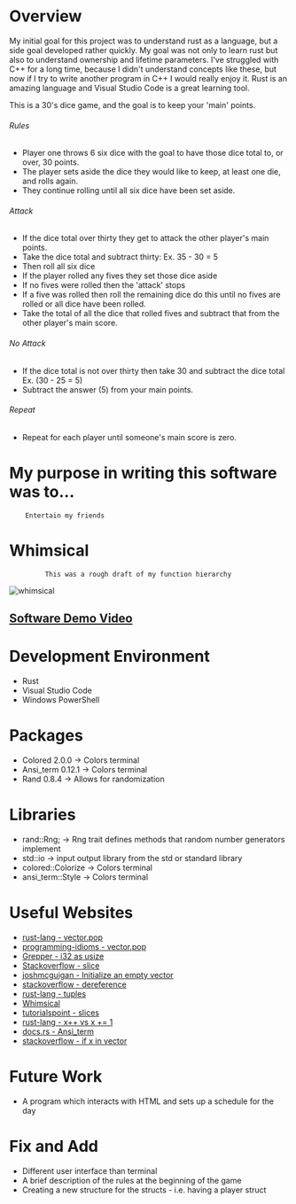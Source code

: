 # Overview

My initial goal for this project was to understand rust as a language, but a side goal developed rather quickly. My goal was not only to learn rust but also to understand ownership and lifetime parameters. I've struggled with C++ for a long time, because I didn't understand concepts like these, but now if I try to write another program in C++ I would really enjoy it. Rust is an amazing language and Visual Studio Code is a great learning tool.

This is a 30's dice game, and the goal is to keep your 'main' points.
###### Rules

* Player one throws 6 six dice with the goal to have those dice total to, or over, 30 points.
* The player sets aside the dice they would like to keep, at least one die, and rolls again.
* They continue rolling until all six dice have been set aside. 
###### Attack

* If the dice total over thirty they get to attack the other player's main points.
* Take the dice total and subtract thirty: Ex. 35 - 30 = 5
* Then roll all six dice
* If the player rolled any fives they set those dice aside
* If no fives were rolled then the 'attack' stops
* If a five was rolled then roll the remaining dice do this until no fives are rolled or all dice have been rolled.
* Take the total of all the dice that rolled fives and subtract that from the other player's main score. 
###### No Attack

* If the dice total is not over thirty then take 30 and subtract the dice total Ex. (30 - 25 = 5)
* Subtract the answer (5) from your main points.
###### Repeat
* Repeat for each player until someone's main score is zero.

# My purpose in writing this software was to...

        Entertain my friends

# Whimsical 
             This was a rough draft of my function hierarchy
![whimsical](https://user-images.githubusercontent.com/77114845/143724111-6c8689f8-7046-48a1-b84e-6bcef7893ea3.PNG)


## [Software Demo Video](http://youtube.link.goes.here)

# Development Environment

* Rust
* Visual Studio Code
* Windows PowerShell

# Packages
* Colored 2.0.0 -> Colors terminal
* Ansi_term 0.12.1 -> Colors terminal
* Rand 0.8.4 -> Allows for randomization

# Libraries 
* rand::Rng; -> Rng trait defines methods that random number generators implement 
* std::io -> input output library from the std or standard library 
* colored::Colorize -> Colors terminal
* ansi_term::Style -> Colors terminal

# Useful Websites

* [rust-lang - vector.pop](https://play.rust-lang.org/?version=stable&mode=debug&edition=2018&gist=4547762e00f785f3abcfdd8b44a5d077)
* [programming-idioms - vector.pop](https://programming-idioms.org/idiom/226/delete-last-element-from-list/4074/rust)
* [Grepper - i32 as usize](https://www.codegrepper.com/code-examples/rust/convert+i32+to+usize+rust)
* [Stackoverflow - slice](https://stackoverflow.com/questions/39785597/how-do-i-get-a-slice-of-a-vect-in-rust)
* [joshmcguigan - Initialize an empty vector](https://www.joshmcguigan.com/blog/array-initialization-rust/)
* [stackoverflow - dereference](https://stackoverflow.com/questions/23920968/why-does-the-binary-operator-not-work-with-two-mut-int)
* [rust-lang - tuples](https://doc.rust-lang.org/rust-by-example/primitives/tuples.html)
* [Whimsical](https://whimsical.com/rust-30s-game-UPAFCWM4Kqu7D7n9Q6DkZq)
* [tutorialspoint - slices](https://www.tutorialspoint.com/rust/rust_slices.htm)
* [rust-lang - x++ vs x += 1](https://users.rust-lang.org/t/why-cant-i-increment-a-variable-like-this/18287/2)
* [docs.rs - Ansi_term](https://docs.rs/crate/ansi_term/0.6.3)
* [stackoverflow - if x in vector](https://stackoverflow.com/questions/58368801/how-do-i-check-if-a-thing-is-in-a-vector)


# Future Work
* A program which interacts with HTML and sets up a schedule for the day

# Fix and Add
* Different user interface than terminal
* A brief description of the rules at the beginning of the game
* Creating a new structure for the structs - i.e. having a player struct